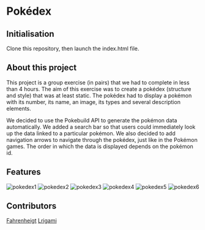 # Pokédex
## Initialisation

Clone this repository, then launch the index.html file.

## About this project

This project is a group exercise (in pairs) that we had to complete in less than 4 hours.
The aim of this exercise was to create a pokédex (structure and style) that was at least static.
The pokédex had to display a pokémon with its number, its name, an image, its types and several description elements.

We decided to use the Pokebuild API to generate the pokémon data automatically.
We added a search bar so that users could immediately look up the data linked to a particular pokémon.
We also decided to add navigation arrows to navigate through the pokédex, just like in the Pokémon games. The order in which the data is displayed depends on the pokémon id.

## Features

![pokedex1](https://github.com/user-attachments/assets/66056abd-26d8-48b6-b218-26e655e31b9a)
![pokedex2](https://github.com/user-attachments/assets/d9823c32-2c6e-42b8-bbaf-552fdb96f110)
![pokedex3](https://github.com/user-attachments/assets/384072d5-f02a-4589-8c6e-99ee2127b770)
![pokedex4](https://github.com/user-attachments/assets/d02096bf-ad87-4710-a6df-ef01b63bf84f)
![pokedex5](https://github.com/user-attachments/assets/a76b0735-bc2d-4cdd-a5a3-7d63c875333b)
![pokedex6](https://github.com/user-attachments/assets/39847aa9-780f-44ae-a53b-fd6914141236)

## Contributors 

[Fahrenheigt](https://github.com/fahrenheigt)
[Lrigami](https://github.com/Lrigami)

